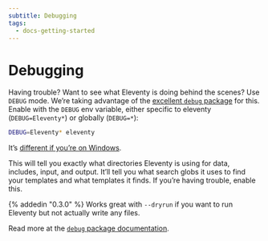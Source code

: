 ```yaml
---
subtitle: Debugging
tags:
  - docs-getting-started
---
```

# Debugging

Having trouble? Want to see what Eleventy is doing behind the scenes? Use `DEBUG` mode. We’re taking advantage of the [excellent `debug` package](https://www.npmjs.com/package/debug) for this. Enable with the `DEBUG` env variable, either specific to eleventy (`DEBUG=Eleventy*`) or globally (`DEBUG=*`):

```bash
DEBUG=Eleventy* eleventy
```

It’s [different if you’re on Windows](https://www.npmjs.com/package/debug#windows-note).

This will tell you exactly what directories Eleventy is using for data, includes, input, and output. It’ll tell you what search globs it uses to find your templates and what templates it finds. If you’re having trouble, enable this.

{% addedin "0.3.0" %} Works great with `--dryrun` if you want to run Eleventy but not actually write any files.

Read more at the [`debug` package documentation](https://www.npmjs.com/package/debug).